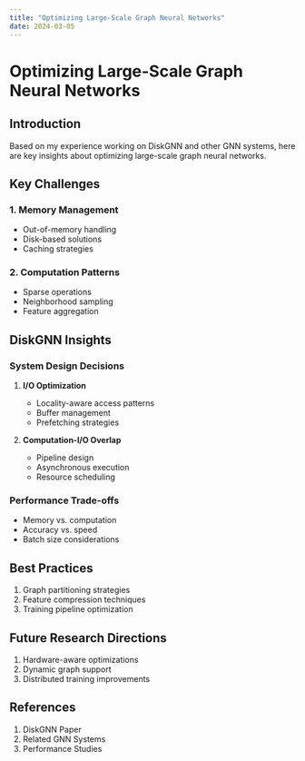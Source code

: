 ```yaml
---
title: "Optimizing Large-Scale Graph Neural Networks"
date: 2024-03-05
---
```


# Optimizing Large-Scale Graph Neural Networks

## Introduction

Based on my experience working on DiskGNN and other GNN systems, here are key insights about optimizing large-scale graph neural networks.

## Key Challenges

### 1. Memory Management

- Out-of-memory handling
- Disk-based solutions
- Caching strategies

### 2. Computation Patterns

- Sparse operations
- Neighborhood sampling
- Feature aggregation

## DiskGNN Insights

### System Design Decisions

1. **I/O Optimization**
   - Locality-aware access patterns
   - Buffer management
   - Prefetching strategies

2. **Computation-I/O Overlap**
   - Pipeline design
   - Asynchronous execution
   - Resource scheduling

### Performance Trade-offs

- Memory vs. computation
- Accuracy vs. speed
- Batch size considerations

## Best Practices

1. Graph partitioning strategies
2. Feature compression techniques
3. Training pipeline optimization

## Future Research Directions

1. Hardware-aware optimizations
2. Dynamic graph support
3. Distributed training improvements

## References

1. DiskGNN Paper
2. Related GNN Systems
3. Performance Studies 